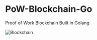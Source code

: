 # PoW-Blockchain-Go
Proof of Work Blockchain Built in Golang


![Blockchain](https://github.com/Rahul-Prasad-07/PoW-Blockchain-Go/assets/99068989/f54ccf94-5b38-4248-8acb-138b9616ad41)
